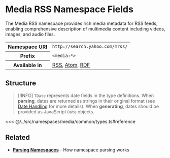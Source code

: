 # Media RSS Namespace Fields

The Media RSS namespace provides rich media metadata for RSS feeds, enabling comprehensive description of multimedia content including videos, images, and audio files.

<table>
  <tbody>
    <tr>
      <th>Namespace URI</th>
      <td><code>http://search.yahoo.com/mrss/</code></td>
    </tr>
    <tr>
      <th>Prefix</th>
      <td><code>&lt;media:*&gt;</code></td>
    </tr>
    <tr>
      <th>Available in</th>
      <td>
        <a href="/reference/feeds/rss">RSS</a>,
        <a href="/reference/feeds/atom">Atom</a>,
        <a href="/reference/feeds/rdf">RDF</a>
      </td>
    </tr>
  </tbody>
</table>

## Structure

> [!INFO]
> `TDate` represents date fields in the type definitions. When **parsing**, dates are returned as strings in their original format (see [Date Handling](/parsing/dates) for more details). When **generating**, dates should be provided as JavaScript `Date` objects.

<<< @/../src/namespaces/media/common/types.ts#reference

## Related

- **[Parsing Namespaces](/parsing/namespaces)** - How namespace parsing works

